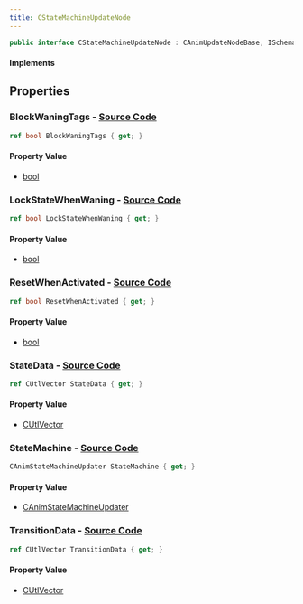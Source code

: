 ```yaml
---
title: CStateMachineUpdateNode
---
```


```csharp
public interface CStateMachineUpdateNode : CAnimUpdateNodeBase, ISchemaClass<CAnimUpdateNodeBase>, ISchemaClass<CStateMachineUpdateNode>, ISchemaField, ISchemaClass, INativeHandle
```

#### Implements

## Properties

### **BlockWaningTags** - [Source Code](https://github.com/swiftly-solution/swiftlys2/blob/main/managed/src/SwiftlyS2.Generated/Schemas/Interfaces/CStateMachineUpdateNode.cs#L24)

```csharp
ref bool BlockWaningTags { get; }
```

#### Property Value

- [bool](https://learn.microsoft.com/dotnet/api/system.boolean)

### **LockStateWhenWaning** - [Source Code](https://github.com/swiftly-solution/swiftlys2/blob/main/managed/src/SwiftlyS2.Generated/Schemas/Interfaces/CStateMachineUpdateNode.cs#L26)

```csharp
ref bool LockStateWhenWaning { get; }
```

#### Property Value

- [bool](https://learn.microsoft.com/dotnet/api/system.boolean)

### **ResetWhenActivated** - [Source Code](https://github.com/swiftly-solution/swiftlys2/blob/main/managed/src/SwiftlyS2.Generated/Schemas/Interfaces/CStateMachineUpdateNode.cs#L28)

```csharp
ref bool ResetWhenActivated { get; }
```

#### Property Value

- [bool](https://learn.microsoft.com/dotnet/api/system.boolean)

### **StateData** - [Source Code](https://github.com/swiftly-solution/swiftlys2/blob/main/managed/src/SwiftlyS2.Generated/Schemas/Interfaces/CStateMachineUpdateNode.cs#L19)

```csharp
ref CUtlVector StateData { get; }
```

#### Property Value

- [CUtlVector](/docs/api/)

### **StateMachine** - [Source Code](https://github.com/swiftly-solution/swiftlys2/blob/main/managed/src/SwiftlyS2.Generated/Schemas/Interfaces/CStateMachineUpdateNode.cs#L16)

```csharp
CAnimStateMachineUpdater StateMachine { get; }
```

#### Property Value

- [CAnimStateMachineUpdater](/docs/api/shared/schemadefinitions/canimstatemachineupdater)

### **TransitionData** - [Source Code](https://github.com/swiftly-solution/swiftlys2/blob/main/managed/src/SwiftlyS2.Generated/Schemas/Interfaces/CStateMachineUpdateNode.cs#L22)

```csharp
ref CUtlVector TransitionData { get; }
```

#### Property Value

- [CUtlVector](/docs/api/)

